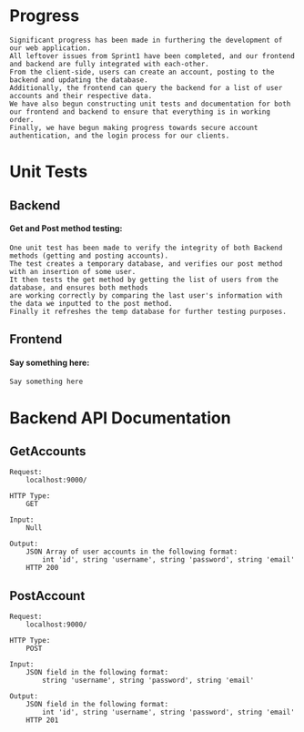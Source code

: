 # Progress
    Significant progress has been made in furthering the development of our web application. 
    All leftover issues from Sprint1 have been completed, and our frontend and backend are fully integrated with each-other.
    From the client-side, users can create an account, posting to the backend and updating the database.
    Additionally, the frontend can query the backend for a list of user accounts and their respective data.
    We have also begun constructing unit tests and documentation for both our frontend and backend to ensure that everything is in working order.
    Finally, we have begun making progress towards secure account authentication, and the login process for our clients.

# Unit Tests
## Backend
#### Get and Post method testing:
    One unit test has been made to verify the integrity of both Backend methods (getting and posting accounts).
    The test creates a temporary database, and verifies our post method with an insertion of some user.
    It then tests the get method by getting the list of users from the database, and ensures both methods
    are working correctly by comparing the last user's information with the data we inputted to the post method.
    Finally it refreshes the temp database for further testing purposes.
## Frontend
#### Say something here:
    Say something here

# Backend API Documentation
## GetAccounts
    Request:
        localhost:9000/
        
    HTTP Type:
        GET
        
    Input:
        Null
        
    Output:
        JSON Array of user accounts in the following format:
            int 'id', string 'username', string 'password', string 'email'
        HTTP 200
        
## PostAccount
    Request:
        localhost:9000/
        
    HTTP Type:
        POST
        
    Input:
        JSON field in the following format:
            string 'username', string 'password', string 'email'
        
    Output:
        JSON field in the following format:
            int 'id', string 'username', string 'password', string 'email'
        HTTP 201
